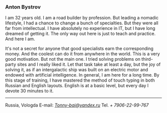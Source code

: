 ### **Anton Bystrov**
>
I am 32 years old. I am a road builder by profession. But leading a nomadic lifestyle, I had a chance to change a bunch of specialties. But they were all far from intellectual.
I have absolutely no experience in IT, but I have long dreamed of getting it. The only way out here is just to teach and practice. And here I am.
>
It's not a secret for anyone that good specialists earn the corresponding money. And the coolest can do it from anywhere in the world. This is a very good motivation. But not the main one.
I tried solving problems on third-party sites and I really liked it. Let that task take at least a day, but the joy of solving it, as if an intergalactic ship was built on an electric motor and endowed with artificial intelligence. In general, I am here for a long time.
By this stage of training, I have mastered the method of touch typing in both Russian and English layouts.
English is at a basic level, but every day I devote 30 minutes to it.
___
Russia, Vologda
E-mail: *Tonny-bai@yandex.ru*
Tel. *+ 7906-22-99-767*